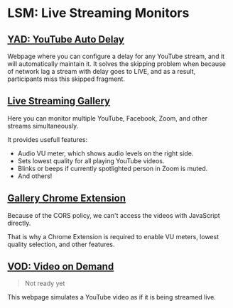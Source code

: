 # LSM: Live Streaming Monitors

## [YAD: YouTube Auto Delay](https://alexfreik.github.io/lsm/yad/)

Webpage where you can configure a delay for any YouTube
stream, and it will automatically maintain it. It solves the
skipping problem when because of network lag a stream with delay
goes to LIVE, and as a result, participants miss this skipped fragment.

## [Live Streaming Gallery](https://alexfreik.github.io/lsm/gallery/)

Here you can monitor multiple YouTube, Facebook, Zoom, and other streams simultaneously.

It provides usefull features:

-   Audio VU meter, which shows audio levels on the right side.
-   Sets lowest quality for all playing YouTube videos.
-   Blinks or beeps if currently spotlighted person in Zoom is muted.
-   And others!

## [Gallery Chrome Extension](https://alexfreik.github.io/lsm/gallery-ext/)

Because of the CORS policy, we can't access the videos with JavaScript directly.

That is why a Chrome Extension is required to enable VU meters, lowest quality selection, and other features.

## [VOD: Video on Demand](https://alexfreik.github.io/lsm/vod/)

> Not ready yet

This webpage simulates a YouTube video as if it is being streamed live.
